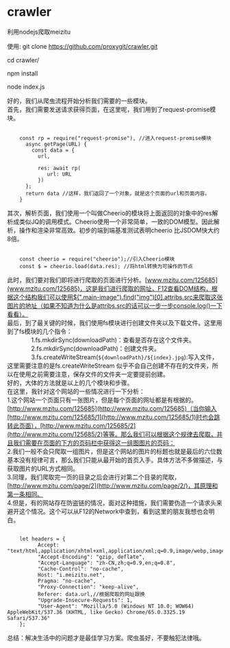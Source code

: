 # crawler
利用nodejs爬取meizitu

使用:
git clone https://github.com/proxygit/crawler.git

cd crawler/

npm install

node index.js


好的，我们从爬虫流程开始分析我们需要的一些模块。<br />
首先，我们需要发送请求获得页面，在这里呢，我们用到了request-promise模块。<br />
<pre><code>
    const rp = require("request-promise"), //进入request-promise模块
      async getPage(URL) {
        const data = {
          url, <br />
          res: await rp(
             url: URL
          }) 
      }; 
      return data //这样，我们返回了一个对象，就是这个页面的url和页面内容。
    }
</code></pre>
其次，解析页面，我们使用一个叫做Cheerio的模块将上面返回的对象中的res解析成类似JQ的调用模式。Cheerio使用一个非常简单，一致的DOM模型。因此解析，操作和渲染非常高效。初步的端到端基准测试表明cheerio 比JSDOM快大约8倍。<br />
<pre><code>
    const cheerio = require("cheerio");//引入Cheerio模块
    const $ = cheerio.load(data.res); //将html转换为可操作的节点
</code></pre>
    
此时，我们要对我们即将进行爬取的页面进行分析。[www.mzitu.com/125685](www.mzitu.com/125685)，这是我们进行爬取的网址，F12查看DOM结构，根据这个结构我们可以使用$(".main-image").find("img")[0].attribs.src来爬取这张图片的地址（如果不知道为什么是attribs.src的话可以一步一步console.log()一下看看）。<br />
最后，到了最关键的时候，我们使用fs模块进行创建文件夹以及下载文件。这里用到了fs模块的几个指令：<br />
　　　　1.fs.mkdirSync(downloadPath)：查看是否存在这个文件夹。<br />
　　　　2.fs.mkdirSync(downloadPath)：创建文件夹。<br />
　　　　3.fs.createWriteStream(`${downloadPath}/${index}.jpg`):写入文件，这里需要注意的是fs.createWriteStream 似乎不会自己创建不存在的文件夹，所以在使用之前需要注意，保存文件的文件夹一定要提前创建。<br />
好的，大体的方法就是以上的几个模块和步骤。<br />
在这里，我针对这个网站的一些情况进行一下分析：<br />
        1.这个网站一个页面只有一张图片，但是每个页面的网址都是有根据的。[http://www.mzitu.com/125685](http://www.mzitu.com/125685)（当你输入[http://www.mzitu.com/125685/1](http://www.mzitu.com/125685/1)时也会跳转此页面），[http://www.mzitu.com/125685/2](http://www.mzitu.com/125685/2)等等。那么我们可以根据这个规律去爬取，并且我们需要在页面的下方的页码栏中获得这一组图图片的页码：<br />
        2.我们一般不会只爬取一组图片，但是这个网站的图片的标题也就是最后的六位数基本没有规律可言，那么我们只能从最开始的首页入手。具体方法不多做描述，与获取图片的URL方式相同。<br />
        3.同理，我们爬取完一页的目录之后会进行对第二个目录的爬取，[http://www.mzitu.com/page/2](http://www.mzitu.com/page/2/)，其原理和第一条相同。<br />
        4.但是，有的网站存在防盗链的情况，面对这种措施，我们需要伪造一个请求头来避开这个情况。这个可以从F12的Network中查到，看到这里的朋友我想也会明白。<br/>
<pre><code>
    let headers = {
          Accept: "text/html,application/xhtml+xml,application/xml;q=0.9,image/webp,image/apng,*/*;q=0.8",
          "Accept-Encoding": "gzip, deflate",
          "Accept-Language": "zh-CN,zh;q=0.9,en;q=0.8",
          "Cache-Control": "no-cache",
          Host: "i.meizitu.net",
          Pragma: "no-cache",
          "Proxy-Connection": "keep-alive",
          Referer: data.url,//根据爬取的网址跟换
          "Upgrade-Insecure-Requests": 1,
          "User-Agent": "Mozilla/5.0 (Windows NT 10.0; WOW64) AppleWebKit/537.36 (KHTML, like Gecko) Chrome/65.0.3325.19 Safari/537.36"
    };
</code></pre>
总结：解决生活中的问题才是最佳学习方案。爬虫虽好，不要触犯法律哦。

